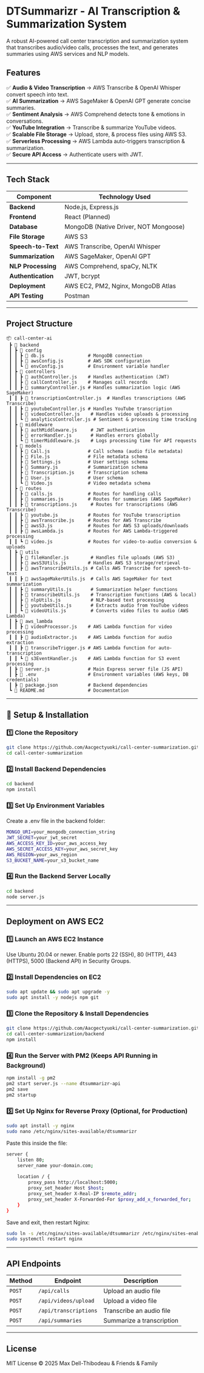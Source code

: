 # DTSummarizr - AI Transcription & Summarization System

A robust AI-powered call center transcription and summarization system that transcribes audio/video calls, processes the text, and generates summaries using AWS services and NLP models.

## Features

✅ **Audio & Video Transcription** → AWS Transcribe & OpenAI Whisper convert speech into text.  
✅ **AI Summarization** → AWS SageMaker & OpenAI GPT generate concise summaries.  
✅ **Sentiment Analysis** → AWS Comprehend detects tone & emotions in conversations.  
✅ **YouTube Integration** → Transcribe & summarize YouTube videos.  
✅ **Scalable File Storage** → Upload, store, & process files using AWS S3.  
✅ **Serverless Processing** → AWS Lambda auto-triggers transcription & summarization.  
✅ **Secure API Access** → Authenticate users with JWT.  

---

## Tech Stack

| **Component**           | **Technology Used**                                      |
|------------------------|----------------------------------------------------------|
| **Backend**            | Node.js, Express.js                                      |
| **Frontend**           | React (Planned)                                          |
| **Database**           | MongoDB (Native Driver, NOT Mongoose)                    |
| **File Storage**       | AWS S3                                                   |
| **Speech-to-Text**     | AWS Transcribe, OpenAI Whisper                           |
| **Summarization**      | AWS SageMaker, OpenAI GPT                                |
| **NLP Processing**     | AWS Comprehend, spaCy, NLTK                              |
| **Authentication**     | JWT, bcrypt                                              |
| **Deployment**         | AWS EC2, PM2, Nginx, MongoDB Atlas                       |
| **API Testing**        | Postman                                                  |

---

## Project Structure

```
📦 call-center-ai
 ┣ 📂 backend
 ┃ ┣ 📂 config
 ┃ ┃ ┣ 📜 db.js                # MongoDB connection
 ┃ ┃ ┣ 📜 awsConfig.js         # AWS SDK configuration
 ┃ ┃ ┗ 📜 envConfig.js         # Environment variable handler
 ┃ ┣ 📂 controllers
 ┃ ┃ ┣ 📜 authController.js    # Handles authentication (JWT)
 ┃ ┃ ┣ 📜 callController.js    # Manages call records
 ┃ ┃ ┣ 📜 summaryController.js # Handles summarization logic (AWS SageMaker)
 ┃ ┃ ┣ 📜 transcriptionController.js  # Handles transcriptions (AWS Transcribe)
 ┃ ┃ ┣ 📜 youtubeController.js # Handles YouTube transcription
 ┃ ┃ ┣ 📜 videoController.js    # Handles video uploads & processing
 ┃ ┃ ┗ 📜 analyticsController.js # Sentiment & processing time tracking
 ┃ ┣ 📂 middleware
 ┃ ┃ ┣ 📜 authMiddleware.js     # JWT authentication
 ┃ ┃ ┣ 📜 errorHandler.js       # Handles errors globally
 ┃ ┃ ┗ 📜 timerMiddleware.js    # Logs processing time for API requests
 ┃ ┣ 📂 models
 ┃ ┃ ┣ 📜 Call.js              # Call schema (audio file metadata)
 ┃ ┃ ┣ 📜 File.js              # File metadata schema
 ┃ ┃ ┣ 📜 Settings.js          # User settings schema
 ┃ ┃ ┣ 📜 Summary.js           # Summarization schema
 ┃ ┃ ┣ 📜 Transcription.js     # Transcription schema
 ┃ ┃ ┣ 📜 User.js              # User schema
 ┃ ┃ ┗ 📜 Video.js             # Video metadata schema
 ┃ ┣ 📂 routes
 ┃ ┃ ┣ 📜 calls.js             # Routes for handling calls
 ┃ ┃ ┣ 📜 summaries.js         # Routes for summaries (AWS SageMaker)
 ┃ ┃ ┣ 📜 transcriptions.js     # Routes for transcriptions (AWS Transcribe)
 ┃ ┃ ┣ 📜 youtube.js           # Routes for YouTube transcription
 ┃ ┃ ┣ 📜 awsTranscribe.js     # Routes for AWS Transcribe
 ┃ ┃ ┣ 📜 awsS3.js             # Routes for AWS S3 uploads/downloads
 ┃ ┃ ┣ 📜 awsLambda.js         # Routes for AWS Lambda-triggered processing
 ┃ ┃ ┗ 📜 video.js             # Routes for video-to-audio conversion & uploads
 ┃ ┣ 📂 utils
 ┃ ┃ ┣ 📜 fileHandler.js        # Handles file uploads (AWS S3)
 ┃ ┃ ┣ 📜 awsS3Utils.js        # Handles AWS S3 storage/retrieval
 ┃ ┃ ┣ 📜 awsTranscribeUtils.js # Calls AWS Transcribe for speech-to-text
 ┃ ┃ ┣ 📜 awsSageMakerUtils.js  # Calls AWS SageMaker for text summarization
 ┃ ┃ ┣ 📜 summaryUtils.js       # Summarization helper functions
 ┃ ┃ ┣ 📜 transcribeUtils.js    # Transcription functions (AWS & local)
 ┃ ┃ ┣ 📜 nlpUtils.js           # NLP-based text processing
 ┃ ┃ ┣ 📜 youtubeUtils.js       # Extracts audio from YouTube videos
 ┃ ┃ ┗ 📜 videoUtils.js         # Converts video files to audio (AWS Lambda)
 ┃ ┣ 📂 aws_lambda
 ┃ ┃ ┣ 📜 videoProcessor.js    # AWS Lambda function for video processing
 ┃ ┃ ┣ 📜 audioExtractor.js    # AWS Lambda function for audio extraction
 ┃ ┃ ┣ 📜 transcribeTrigger.js # AWS Lambda function for auto-transcription
 ┃ ┃ ┗ 📜 s3EventHandler.js    # AWS Lambda function for S3 event processing
 ┃ ┣ 📜 server.js              # Main Express server file (JS API)
 ┃ ┣ 📜 .env                   # Environment variables (AWS keys, DB credentials)
 ┃ ┣ 📜 package.json           # Backend dependencies
 ┗ 📜 README.md                # Documentation
```

---

## 🔧 Setup & Installation

### **1️⃣ Clone the Repository**
```sh
git clone https://github.com/Aacgectyuoki/call-center-summarization.git
cd call-center-summarization
```

### **2️⃣ Install Backend Dependencies**
```sh
cd backend
npm install
```

### **3️⃣ Set Up Environment Variables**
Create a .env file in the backend folder:

```sh
MONGO_URI=your_mongodb_connection_string
JWT_SECRET=your_jwt_secret
AWS_ACCESS_KEY_ID=your_aws_access_key
AWS_SECRET_ACCESS_KEY=your_aws_secret_key
AWS_REGION=your_aws_region
S3_BUCKET_NAME=your_s3_bucket_name
```

### **4️⃣ Run the Backend Server Locally**
```sh
cd backend
node server.js
```

---

## Deployment on AWS EC2

### **1️⃣ Launch an AWS EC2 Instance**
Use Ubuntu 20.04 or newer.
Enable ports 22 (SSH), 80 (HTTP), 443 (HTTPS), 5000 (Backend API) in Security Groups.

### **2️⃣ Install Dependencies on EC2**
```sh
sudo apt update && sudo apt upgrade -y
sudo apt install -y nodejs npm git
```

### **3️⃣ Clone the Repository & Install Dependencies**
```sh
git clone https://github.com/Aacgectyuoki/call-center-summarization.git
cd call-center-summarization/backend
npm install
```

### **4️⃣ Run the Server with PM2 (Keeps API Running in Background)**
```sh
npm install -g pm2
pm2 start server.js --name dtsummarizr-api
pm2 save
pm2 startup
```

### **5️⃣ Set Up Nginx for Reverse Proxy (Optional, for Production)**
```sh
sudo apt install -y nginx
sudo nano /etc/nginx/sites-available/dtsummarizr
```

Paste this inside the file:
```sh
server {
    listen 80;
    server_name your-domain.com;
    
    location / {
        proxy_pass http://localhost:5000;
        proxy_set_header Host $host;
        proxy_set_header X-Real-IP $remote_addr;
        proxy_set_header X-Forwarded-For $proxy_add_x_forwarded_for;
    }
}
```

Save and exit, then restart Nginx:
```sh
sudo ln -s /etc/nginx/sites-available/dtsummarizr /etc/nginx/sites-enabled/
sudo systemctl restart nginx
```

---

## API Endpoints

| **Method** | **Endpoint**             | **Description**                      |
|-----------|--------------------------|--------------------------------------|
| `POST`    | `/api/calls`             | Upload an audio file                |
| `POST`    | `/api/videos/upload`     | Upload a video file                 |
| `POST`    | `/api/transcriptions`    | Transcribe an audio file            |
| `POST`    | `/api/summaries`         | Summarize a transcription           |

---

## License
MIT License © 2025 Max Dell-Thibodeau & Friends & Family